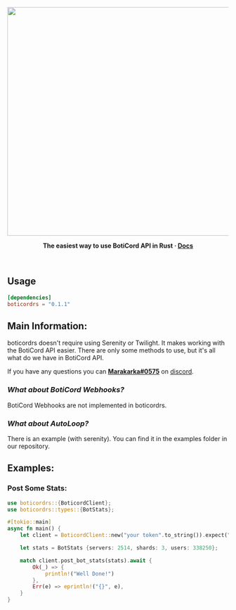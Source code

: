 <p align="center">
<img width="520" src="https://media.discordapp.net/attachments/825242846616354821/939773822582808606/boticordrs_banner.png" alt="">
</p>

<p align="center">
  <b>
    The easiest way to use BotiCord API in Rust
    <span> · </span>
    <a href="https://docs.rs/boticordrs">Docs</a>
  </b>
</p>

<p align="center">
<a href="https://docs.rs/boticordrs"><img src="https://img.shields.io:/docsrs/boticordrs?style=flat-square" alt=""></a>
<a href="https://crates.io/crates/boticordrs"><img src="https://img.shields.io:/crates/d/boticordrs?style=flat-square" alt=""></a>
<a href="https://crates.io/crates/boticordrs"><img src="https://img.shields.io:/crates/v/boticordrs?style=flat-square" alt=""></a>
</p>


<h2>Usage</h2>

```toml
[dependencies]
boticordrs = "0.1.1"
```

<h2>Main Information: </h2>

boticordrs doesn't require using Serenity or Twilight. It makes working with the BotiCord API easier.
There are only some methods to use, but it's all what do we have in BotiCord API.

If you have any questions you can **[Marakarka#0575](https://boticord.top/profile/585766846268047370)** on [discord](https://img.shields.io:/crates/v/boticordrs?style=flat-square).

<h3><em>What about BotiCord Webhooks?</em></h3>

BotiCord Webhooks are not implemented in boticordrs.

<h3><em>What about AutoLoop?</em></h3>

There is an example (with serenity). You can find it in the examples folder in our repository.

<h2>Examples: </h2>

<h3>Post Some Stats: </h3>

```rs
use boticordrs::{BoticordClient};
use boticordrs::types::{BotStats};

#[tokio::main]
async fn main() {
    let client = BoticordClient::new("your token".to_string()).expect("failed client");

    let stats = BotStats {servers: 2514, shards: 3, users: 338250};

    match client.post_bot_stats(stats).await {
        Ok(_) => {
            println!("Well Done!")
        },
        Err(e) => eprintln!("{}", e),
    }
}
```
